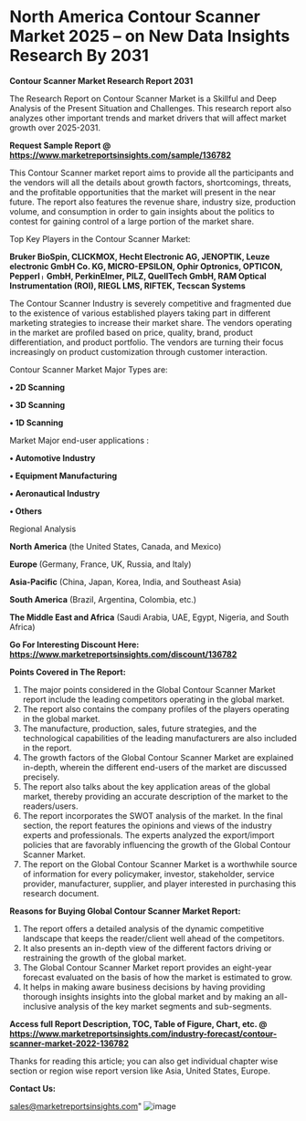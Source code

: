 # North America Contour Scanner Market 2025 – on New Data Insights Research By 2031

<strong>Contour Scanner Market Research Report 2031</strong>

The Research Report on Contour Scanner Market is a Skillful and Deep Analysis of the Present Situation and Challenges. This research report also analyzes other important trends and market drivers that will affect market growth over 2025-2031.

<strong>Request Sample Report @ <a href=https://www.marketreportsinsights.com/sample/136782>https://www.marketreportsinsights.com/sample/136782</a></strong>

This Contour Scanner market report aims to provide all the participants and the vendors will all the details about growth factors, shortcomings, threats, and the profitable opportunities that the market will present in the near future. The report also features the revenue share, industry size, production volume, and consumption in order to gain insights about the politics to contest for gaining control of a large portion of the market share.

Top Key Players in the Contour Scanner Market:

<strong>Bruker BioSpin, CLICKMOX, Hecht Electronic AG, JENOPTIK, Leuze electronic GmbH  Co. KG, MICRO-EPSILON, Ophir Optronics, OPTICON, Pepperlᛧ GmbH, PerkinElmer, PILZ, QuellTech GmbH, RAM Optical Instrumentation (ROI), RIEGL LMS, RIFTEK, Tecscan Systems</strong>

The Contour Scanner Industry is severely competitive and fragmented due to the existence of various established players taking part in different marketing strategies to increase their market share. The vendors operating in the market are profiled based on price, quality, brand, product differentiation, and product portfolio. The vendors are turning their focus increasingly on product customization through customer interaction.

Contour Scanner Market Major Types are:

<strong>• 2D Scanning

• 3D Scanning

• 1D Scanning</strong>

Market Major end-user applications :

<strong>• Automotive Industry

• Equipment Manufacturing

• Aeronautical Industry

• Others</strong>

Regional Analysis

</u><strong><b>North America</b></strong> (the United States, Canada, and Mexico)

<strong><b>Europe </b></strong>(Germany, France, UK, Russia, and Italy)

<strong><b>Asia-Pacific</b></strong> (China, Japan, Korea, India, and Southeast Asia)

<strong><b>South America</b></strong> (Brazil, Argentina, Colombia, etc.)

<strong><b>The Middle East and Africa</b></strong> (Saudi Arabia, UAE, Egypt, Nigeria, and South Africa)

<strong>Go For Interesting Discount Here: <a href=https://www.marketreportsinsights.com/discount/136782>https://www.marketreportsinsights.com/discount/136782</a></strong>

<strong>Points Covered in The Report:</strong>
<ol>
  <li>The major points considered in the Global Contour Scanner Market report include the leading competitors operating in the global market.</li>
  <li>The report also contains the company profiles of the players operating in the global market.</li>
  <li>The manufacture, production, sales, future strategies, and the technological capabilities of the leading manufacturers are also included in the report.</li>
  <li>The growth factors of the Global Contour Scanner Market are explained in-depth, wherein the different end-users of the market are discussed precisely.</li>
  <li>The report also talks about the key application areas of the global market, thereby providing an accurate description of the market to the readers/users.</li>
  <li>The report incorporates the SWOT analysis of the market. In the final section, the report features the opinions and views of the industry experts and professionals. The experts analyzed the export/import policies that are favorably influencing the growth of the Global Contour Scanner Market.</li>
  <li>The report on the Global Contour Scanner Market is a worthwhile source of information for every policymaker, investor, stakeholder, service provider, manufacturer, supplier, and player interested in purchasing this research document.</li>
</ol>
<strong>Reasons for Buying Global Contour Scanner Market Report:</strong>

<ol>
  <li>The report offers a detailed analysis of the dynamic competitive landscape that keeps the reader/client well ahead of the competitors.</li>
  <li>It also presents an in-depth view of the different factors driving or restraining the growth of the global market.</li>
  <li>The Global Contour Scanner Market report provides an eight-year forecast evaluated on the basis of how the market is estimated to grow.</li>
  <li>It helps in making aware business decisions by having providing thorough insights insights into the global market and by making an all-inclusive analysis of the key market segments and sub-segments.</li>
</ol>
<strong>Access full Report Description, TOC, Table of Figure, Chart, etc. @ <a href=https://www.marketreportsinsights.com/industry-forecast/contour-scanner-market-2022-136782>https://www.marketreportsinsights.com/industry-forecast/contour-scanner-market-2022-136782</a></strong>


Thanks for reading this article; you can also get individual chapter wise section or region wise report version like Asia, United States, Europe.

<strong>Contact Us:</strong>

sales@marketreportsinsights.com"
![image](https://github.com/user-attachments/assets/2e4da588-6c3d-4294-856e-58face973566)
